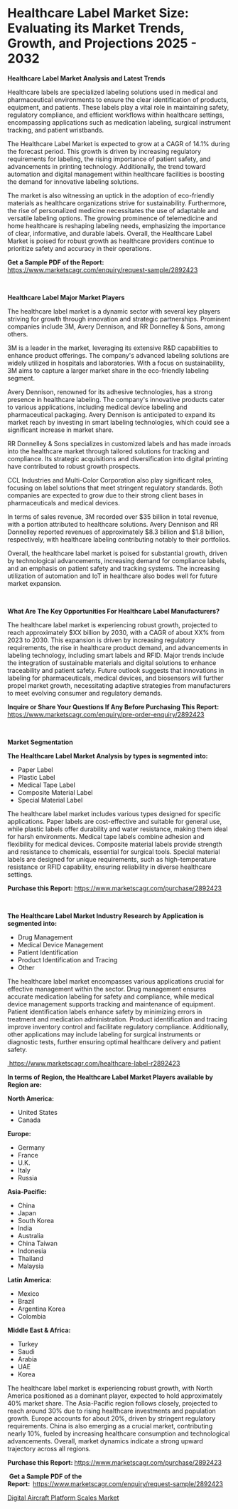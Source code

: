<p><h1>Healthcare Label Market Size: Evaluating its Market Trends, Growth, and Projections 2025 - 2032</h1></p><p><strong>Healthcare Label Market Analysis and Latest Trends</strong></p>
<p><p>Healthcare labels are specialized labeling solutions used in medical and pharmaceutical environments to ensure the clear identification of products, equipment, and patients. These labels play a vital role in maintaining safety, regulatory compliance, and efficient workflows within healthcare settings, encompassing applications such as medication labeling, surgical instrument tracking, and patient wristbands.</p><p>The Healthcare Label Market is expected to grow at a CAGR of 14.1% during the forecast period. This growth is driven by increasing regulatory requirements for labeling, the rising importance of patient safety, and advancements in printing technology. Additionally, the trend toward automation and digital management within healthcare facilities is boosting the demand for innovative labeling solutions. </p><p>The market is also witnessing an uptick in the adoption of eco-friendly materials as healthcare organizations strive for sustainability. Furthermore, the rise of personalized medicine necessitates the use of adaptable and versatile labeling options. The growing prominence of telemedicine and home healthcare is reshaping labeling needs, emphasizing the importance of clear, informative, and durable labels. Overall, the Healthcare Label Market is poised for robust growth as healthcare providers continue to prioritize safety and accuracy in their operations.</p></p>
<p><strong>Get a Sample PDF of the Report:&nbsp;</strong> <a href="https://www.marketscagr.com/enquiry/request-sample/2892423?utm_campaign=3436&utm_medium=2&utm_source=Github&utm_content=ia&utm_term=15032025&utm_id=healthcare-label">https://www.marketscagr.com/enquiry/request-sample/2892423</a></p>
<p>&nbsp;</p>
<p><strong>Healthcare Label Major Market Players</strong></p>
<p><p>The healthcare label market is a dynamic sector with several key players striving for growth through innovation and strategic partnerships. Prominent companies include 3M, Avery Dennison, and RR Donnelley & Sons, among others.</p><p>3M is a leader in the market, leveraging its extensive R&D capabilities to enhance product offerings. The company's advanced labeling solutions are widely utilized in hospitals and laboratories. With a focus on sustainability, 3M aims to capture a larger market share in the eco-friendly labeling segment. </p><p>Avery Dennison, renowned for its adhesive technologies, has a strong presence in healthcare labeling. The company's innovative products cater to various applications, including medical device labeling and pharmaceutical packaging. Avery Dennison is anticipated to expand its market reach by investing in smart labeling technologies, which could see a significant increase in market share.</p><p>RR Donnelley & Sons specializes in customized labels and has made inroads into the healthcare market through tailored solutions for tracking and compliance. Its strategic acquisitions and diversification into digital printing have contributed to robust growth prospects.</p><p>CCL Industries and Multi-Color Corporation also play significant roles, focusing on label solutions that meet stringent regulatory standards. Both companies are expected to grow due to their strong client bases in pharmaceuticals and medical devices.</p><p>In terms of sales revenue, 3M recorded over $35 billion in total revenue, with a portion attributed to healthcare solutions. Avery Dennison and RR Donnelley reported revenues of approximately $8.3 billion and $1.8 billion, respectively, with healthcare labeling contributing notably to their portfolios. </p><p>Overall, the healthcare label market is poised for substantial growth, driven by technological advancements, increasing demand for compliance labels, and an emphasis on patient safety and tracking systems. The increasing utilization of automation and IoT in healthcare also bodes well for future market expansion.</p></p>
<p>&nbsp;</p>
<p><strong>What Are The Key Opportunities For Healthcare Label Manufacturers?</strong></p>
<p><p>The healthcare label market is experiencing robust growth, projected to reach approximately $XX billion by 2030, with a CAGR of about XX% from 2023 to 2030. This expansion is driven by increasing regulatory requirements, the rise in healthcare product demand, and advancements in labeling technology, including smart labels and RFID. Major trends include the integration of sustainable materials and digital solutions to enhance traceability and patient safety. Future outlook suggests that innovations in labeling for pharmaceuticals, medical devices, and biosensors will further propel market growth, necessitating adaptive strategies from manufacturers to meet evolving consumer and regulatory demands.</p></p>
<p><strong>Inquire or Share Your Questions If Any Before Purchasing This Report:</strong> <a href="https://www.marketscagr.com/enquiry/pre-order-enquiry/2892423?utm_campaign=3436&utm_medium=2&utm_source=Github&utm_content=ia&utm_term=15032025&utm_id=healthcare-label">https://www.marketscagr.com/enquiry/pre-order-enquiry/2892423</a></p>
<p>&nbsp;</p>
<p><strong>Market Segmentation</strong></p>
<p><strong>The Healthcare Label Market Analysis by types is segmented into:</strong></p>
<p><ul><li>Paper Label</li><li>Plastic Label</li><li>Medical Tape Label</li><li>Composite Material Label</li><li>Special Material Label</li></ul></p>
<p><p>The healthcare label market includes various types designed for specific applications. Paper labels are cost-effective and suitable for general use, while plastic labels offer durability and water resistance, making them ideal for harsh environments. Medical tape labels combine adhesion and flexibility for medical devices. Composite material labels provide strength and resistance to chemicals, essential for surgical tools. Special material labels are designed for unique requirements, such as high-temperature resistance or RFID capability, ensuring reliability in diverse healthcare settings.</p></p>
<p><strong>Purchase this Report:&nbsp;</strong><a href="https://www.marketscagr.com/purchase/2892423?utm_campaign=3436&utm_medium=2&utm_source=Github&utm_content=ia&utm_term=15032025&utm_id=healthcare-label">https://www.marketscagr.com/purchase/2892423</a></p>
<p>&nbsp;</p>
<p><strong>The Healthcare Label Market Industry Research by Application is segmented into:</strong></p>
<p><ul><li>Drug Management</li><li>Medical Device Management</li><li>Patient Identification</li><li>Product Identification and Tracing</li><li>Other</li></ul></p>
<p><p>The healthcare label market encompasses various applications crucial for effective management within the sector. Drug management ensures accurate medication labeling for safety and compliance, while medical device management supports tracking and maintenance of equipment. Patient identification labels enhance safety by minimizing errors in treatment and medication administration. Product identification and tracing improve inventory control and facilitate regulatory compliance. Additionally, other applications may include labeling for surgical instruments or diagnostic tests, further ensuring optimal healthcare delivery and patient safety.</p></p>
<p><a href="https://www.marketscagr.com/healthcare-label-r2892423?utm_campaign=3436&utm_medium=2&utm_source=Github&utm_content=ia&utm_term=15032025&utm_id=healthcare-label">&nbsp;https://www.marketscagr.com/healthcare-label-r2892423</a></p>
<p><strong>In terms of Region, the Healthcare Label Market Players available by Region are:</strong></p>
<p>
    <p> <strong> North America: </strong>
        <ul>
            <li>United States</li>
            <li>Canada</li>
        </ul>
        </p> 
    <p> <strong> Europe: </strong>
        <ul>
            <li>Germany</li>
            <li>France</li>
            <li>U.K.</li>
            <li>Italy</li>
            <li>Russia</li>
        </ul>
        </p> 
    <p> <strong> Asia-Pacific: </strong>
        <ul>
            <li>China</li>
            <li>Japan</li>
            <li>South Korea</li>
            <li>India</li>
            <li>Australia</li>
            <li>China Taiwan</li>
            <li>Indonesia</li>
            <li>Thailand</li>
            <li>Malaysia</li>
        </ul>
        </p> 
    <p> <strong> Latin America: </strong>
        <ul>
            <li>Mexico</li>
            <li>Brazil</li>
            <li>Argentina Korea</li>
            <li>Colombia</li>
        </ul>
        </p> 
    <p> <strong> Middle East & Africa: </strong>
        <ul>
            <li>Turkey</li>
            <li>Saudi</li>
            <li>Arabia</li>
            <li>UAE</li>
            <li>Korea</li>
        </ul>
    </p>
    </p>
<p><p>The healthcare label market is experiencing robust growth, with North America positioned as a dominant player, expected to hold approximately 40% market share. The Asia-Pacific region follows closely, projected to reach around 30% due to rising healthcare investments and population growth. Europe accounts for about 20%, driven by stringent regulatory requirements. China is also emerging as a crucial market, contributing nearly 10%, fueled by increasing healthcare consumption and technological advancements. Overall, market dynamics indicate a strong upward trajectory across all regions.</p></p>
<p><strong>Purchase this Report: </strong><a href="https://www.marketscagr.com/purchase/2892423?utm_campaign=3436&utm_medium=2&utm_source=Github&utm_content=ia&utm_term=15032025&utm_id=healthcare-label">https://www.marketscagr.com/purchase/2892423</a></p>
<p>&nbsp;<strong>Get a Sample PDF of the Report:&nbsp;&nbsp;</strong><a href="https://www.marketscagr.com/enquiry/request-sample/2892423?utm_campaign=3436&utm_medium=2&utm_source=Github&utm_content=ia&utm_term=15032025&utm_id=healthcare-label">https://www.marketscagr.com/enquiry/request-sample/2892423</a></p>
<p><strong></strong></p>
<p><p><a href="https://github.com/kukolkasimo5/Market-Research-Report-List-1/blob/main/digital-aircraft-platform-scales-market.md?utm_campaign=3436&utm_medium=2&utm_source=Github&utm_content=ia&utm_term=15032025&utm_id=healthcare-label">Digital Aircraft Platform Scales Market</a></p></p>
